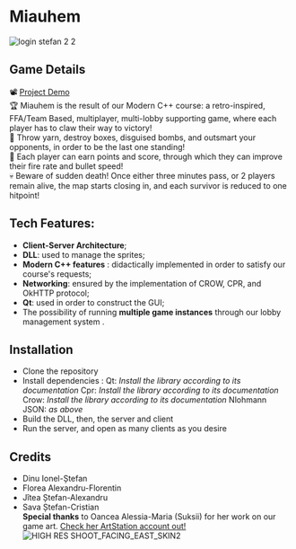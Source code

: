 # Miauhem
![login stefan 2 2](https://github.com/user-attachments/assets/35dcc93a-d45b-4ff7-827e-9b6546c32eac)

## Game Details
  📽️ [Project Demo](https://youtu.be/iY4CsemImsI)  
  🏆 Miauhem is the result of our Modern C++ course: a retro-inspired, FFA/Team Based, multiplayer, multi-lobby supporting game, where each player has to claw their way to victory!  
  🧶 Throw yarn, destroy boxes, disguised bombs, and outsmart your opponents, in order to be the last one standing!  
  💯 Each player can earn points and score, through which they can improve their fire rate and bullet speed!  
  💀 Beware of sudden death! Once either three minutes pass, or 2 players remain alive, the map starts closing in, and each survivor is reduced to one hitpoint!  

## Tech Features:
* **Client-Server Architecture**;
* **DLL**: used to manage the sprites;
* **Modern C++ features** : didactically implemented in order to satisfy our course's requests;
* **Networking**: ensured by the implementation of CROW, CPR, and OkHTTP protocol;
* **Qt**: used in order to construct the GUI;
* The possibility of running **multiple game instances** through our lobby management system .

## Installation
* Clone the repository
* Install dependencies :
Qt: *Install the library according to its documentation*
Cpr: *Install the library according to its documentation*
Crow: *Install the library according to its documentation*
Nlohmann JSON: *as above*
* Build the DLL, then, the server and client
* Run the server, and open as many clients as you desire

## Credits
* Dinu Ionel-Ștefan  
* Florea Alexandru-Florentin  
* Jîtea Ștefan-Alexandru  
* Sava Ștefan-Cristian  
**Special thanks** to Oancea Alessia-Maria (Suksii) for her work on our game art. [Check her ArtStation account out!](https://suki_25.artstation.com/)
![HIGH RES SHOOT_FACING_EAST_SKIN2](https://github.com/user-attachments/assets/ad46feba-0c0b-4b40-87f9-cae7c7a9218e)

